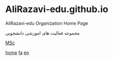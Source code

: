 # AliRazavi-edu.github.io
AliRazavi-edu Organization Home Page

مجموعه فعالیت های اموزشی دانشجویی

[MSc](https://alirazavi-edu.github.io/PNU_3991/_MSc/index.html)


[home](home/index.html)
[fa](site/fa/index.html)
[en](site/en/)
